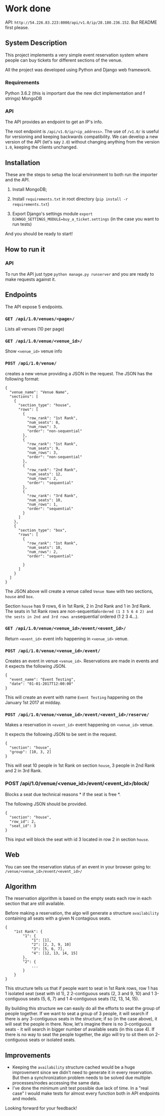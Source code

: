 # Work done
API: `http://54.226.83.223:8000/api/v1.0/ip/28.180.236.152`. But README first please.

## System Description
This project implements a very simple event reservation system where people can buy tickets for
different sections of the venue.

All the project was developed using Python and Django web framework.

### Requirements
Python 3.6.2 (this is important due the new dict implementation and f strings)
MongoDB


### API
The API provides an endpoint to get an IP's info.

The root endpoint is `/api/v1.0/ip/<ip_address>`. The use of `/v1.0/` is useful for versioning and keeping backwards
compatibility. We can develop a new version of the API (let's say `2.0`) without changing anything from the version
`1.0`, keeping the clients unchanged.


## Installation
These are the steps to setup the local environment to both run the importer and the API.

1. Install MongoDB;

2. Install `requirements.txt` in root directory (`pip install -r requirements.txt`)

3. Export Django's settings module `export DJANGO_SETTINGS_MODULE=buy_a_ticket.settings`
(in the case you want to run tests)


And you should be ready to start!


## How to run it

### API
To run the API just type `python manage.py runserver` and you are ready to make requests against it.


## Endpoints

The API expose 5 endpoints.

### `GET /api/1.0/venues/<page>/`

Lists all venues (10 per page)

### `GET /api/1.0/venue/<venue_id>/`

Show `<venue_id>` venue info

### `POST /api/1.0/venue/`

creates a new venue providing a JSON in the request. The JSON has the following format:

```
{
  "venue_name": "Venue Name",
  "sections": [
    {
      "section_type": "house",
      "rows": [
        {
          "row_rank": "1st Rank",
          "num_seats": 8,
          "num_rows": 3,
          "order": "non-sequential"
        },
        {
          "row_rank": "1st Rank",
          "num_seats": 9,
          "num_rows": 3,
          "order": "non-sequential"
        },
        {
          "row_rank": "2nd Rank",
          "num_seats": 12,
          "num_rows": 2,
          "order": "sequential"
        },
        {
          "row_rank": "3rd Rank",
          "num_seats": 10,
          "num_rows": 1,
          "order": "sequential"
        }
      ]
    },
    {
      "section_type": "box",
      "rows": [
        {
          "row_rank": "1st Rank",
          "num_seats": 10,
          "num_rows": 2,
          "order": "sequential"

        }
      ]
    }
  ]
}
```

The JSON above will create a venue called `Venue Name` with two sections, `house` and `box`.

Section `house` has 9 rows, 6 in 1st Rank, 2 in 2nd Rank and 1 in 3rd Rank. The seats in 1st Rank rows are
non-sequential` ordered (1 3 5 6 4 2) and the sests in 2nd and 3rd rows are `sequential`ordered (1 2 3 4...).

### `GET /api/1.0/venue/<venue_id>/event/<event_id>/`

Return `<event_id>` event info happening in `<venue_id>` venue.

### `POST /api/1.0/venue/<venue_id>/event/`

Creates an event in venue `<venue_id>`. Reservations are made in events and it expects the following JSON.

```
{
  "event_name": "Event Testing",
  "date": "01-01-2017T12:00:00"
}
```

This will create an event with name `Event Testing` happening on the January 1st 2017 at midday.

### `POST /api/1.0/venue/<venue_id>/event/<event_id>/reserve/`

Makes a reservation in `<event_id>` event happening on `<venue_id>` venue.

It expects the following JSON to be sent in the request.

```
{
  "section": "house",
  "group": [10, 3, 2]
}
```

This will seat 10 people in 1st Rank on section `house`, 3 people in 2nd Rank and 2 in 3rd Rank.

### POST /api/1.0/venue/<venue_id>/event/<event_id>/block/

Blocks a seat due technical reasons * if the seat is free *.

The following JSON should be provided.

```
{
  "section": "house",
  "row_id": 2,
  "seat_id": 3
}
```

This input will block the seat with id 3 located in row 2 in section `house`.

## Web

You can see the reservation status of an event in your browser going to:
`/venue/<venue_id>/event/<event_id>/`


## Algorithm

The reservation algorithm is based on the empty seats each row in each section that are still available.

Before making a reservation, the algo will generate a structure `availability` containing all seats with a
given N contagious seats.

```
{
    "1st Rank": {
        "1": {
            "1": [1],
            "2": [2, 3, 9, 10]
            "3": [5, 6, 7],
            "4": [12, 13, 14, 15]
        },
        "2": {
            ...
        }
    }
}
```

This structure tells us that if people want to seat in 1st Rank rows, row 1 has 1 isolated seat (seat with id 1),
2 2-contiguous seats (2, 3 and 9, 10) and 1 3-contiguous seats (5, 6, 7) and 1 4-contiguous seats (12, 13, 14, 15).

By building this structure we can easily do all the efforts to seat the group of people together. If we want to seat a group
of 3 people, it will search if there is any 3-contiguous seats in the structure; if so (in the case above),
it will seat the people in there. Now, let's imagine there is no 3-contiguous seats - it will search in bigger number
of available seats (in this case 4). If there is no way to seat the people together, the algo will try to sit them on
2-contiguous seats or isolated seats.

## Improvements
* Keeping the `availability` structure cached would be a huge improvement since we didn't need to generate it
in every reservation. But then a synchronization problem needs to be solved due multiple processes/nodes accessing
the same data.
* I've done the minimum unit test possible due lack of time. In a "real case" I would make tests for almost every
function both in API endpoints and models.

Looking forward for your feedback!
